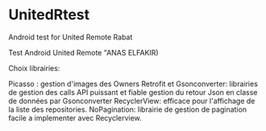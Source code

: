 # UnitedRtest
Android test for United Remote Rabat

Test Android United Remote "ANAS ELFAKIR)

Choix librairies:

Picasso : gestion d'images des Owners 
Retrofit et Gsonconverter: librairies de gestion des calls API puissant et fiable gestion du retour Json en classe de données par Gsonconverter
RecyclerView: efficace pour l'affichage de la liste des repositories.
NoPagination: librairie de gestion de pagination facile a implementer avec Recyclerview.

